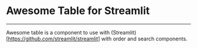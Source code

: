 # Awesome Table for Streamlit
---

Awesome table is a component to use with (Streamlit)[https://github.com/streamlit/streamlit] with order and search components.
